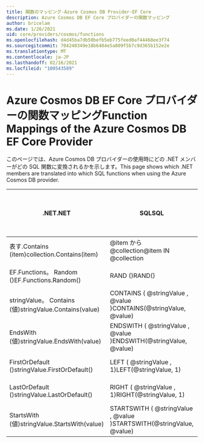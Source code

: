 ```yaml
---
title: 関数のマッピング-Azure Cosmos DB Provider-EF Core
description: Azure Cosmos DB EF Core プロバイダーの関数マッピング
author: bricelam
ms.date: 1/26/2021
uid: core/providers/cosmos/functions
ms.openlocfilehash: d4d45ba7db50befb5eb775feed0af44468ee3f74
ms.sourcegitcommit: 704240349e18b6404e5a809f5b7c9d365b152e2e
ms.translationtype: MT
ms.contentlocale: ja-JP
ms.lasthandoff: 02/16/2021
ms.locfileid: "100543589"
---
```

# <a name="function-mappings-of-the-azure-cosmos-db-ef-core-provider"></a><span data-ttu-id="05ca1-103">Azure Cosmos DB EF Core プロバイダーの関数マッピング</span><span class="sxs-lookup"><span data-stu-id="05ca1-103">Function Mappings of the Azure Cosmos DB EF Core Provider</span></span>

<span data-ttu-id="05ca1-104">このページでは、Azure Cosmos DB プロバイダーの使用時にどの .NET メンバーがどの SQL 関数に変換されるかを示します。</span><span class="sxs-lookup"><span data-stu-id="05ca1-104">This page shows which .NET members are translated into which SQL functions when using the Azure Cosmos DB provider.</span></span>

<span data-ttu-id="05ca1-105">.NET</span><span class="sxs-lookup"><span data-stu-id="05ca1-105">.NET</span></span>                          | <span data-ttu-id="05ca1-106">SQL</span><span class="sxs-lookup"><span data-stu-id="05ca1-106">SQL</span></span>                              | <span data-ttu-id="05ca1-107">追加されたバージョン:</span><span class="sxs-lookup"><span data-stu-id="05ca1-107">Added in</span></span>
----------------------------- | -------------------------------- | --------
<span data-ttu-id="05ca1-108">表す.Contains (item)</span><span class="sxs-lookup"><span data-stu-id="05ca1-108">collection.Contains(item)</span></span>     | <span data-ttu-id="05ca1-109">@item から @collection</span><span class="sxs-lookup"><span data-stu-id="05ca1-109">@item IN @collection</span></span>
<span data-ttu-id="05ca1-110">EF.Functions。 Random ()</span><span class="sxs-lookup"><span data-stu-id="05ca1-110">EF.Functions.Random()</span></span>         | <span data-ttu-id="05ca1-111">RAND ()</span><span class="sxs-lookup"><span data-stu-id="05ca1-111">RAND()</span></span>                           | <span data-ttu-id="05ca1-112">EF Core 6.0</span><span class="sxs-lookup"><span data-stu-id="05ca1-112">EF Core 6.0</span></span>
<span data-ttu-id="05ca1-113">stringValue。 Contains (値)</span><span class="sxs-lookup"><span data-stu-id="05ca1-113">stringValue.Contains(value)</span></span>   | <span data-ttu-id="05ca1-114">CONTAINS ( @stringValue , @value )</span><span class="sxs-lookup"><span data-stu-id="05ca1-114">CONTAINS(@stringValue, @value)</span></span>   | <span data-ttu-id="05ca1-115">EF Core 5.0</span><span class="sxs-lookup"><span data-stu-id="05ca1-115">EF Core 5.0</span></span>
<span data-ttu-id="05ca1-116">EndsWith (値)</span><span class="sxs-lookup"><span data-stu-id="05ca1-116">stringValue.EndsWith(value)</span></span>   | <span data-ttu-id="05ca1-117">ENDSWITH ( @stringValue , @value )</span><span class="sxs-lookup"><span data-stu-id="05ca1-117">ENDSWITH(@stringValue, @value)</span></span>   | <span data-ttu-id="05ca1-118">EF Core 5.0</span><span class="sxs-lookup"><span data-stu-id="05ca1-118">EF Core 5.0</span></span>
<span data-ttu-id="05ca1-119">FirstOrDefault ()</span><span class="sxs-lookup"><span data-stu-id="05ca1-119">stringValue.FirstOrDefault()</span></span>  | <span data-ttu-id="05ca1-120">LEFT ( @stringValue , 1)</span><span class="sxs-lookup"><span data-stu-id="05ca1-120">LEFT(@stringValue, 1)</span></span>            | <span data-ttu-id="05ca1-121">EF Core 5.0</span><span class="sxs-lookup"><span data-stu-id="05ca1-121">EF Core 5.0</span></span>
<span data-ttu-id="05ca1-122">LastOrDefault ()</span><span class="sxs-lookup"><span data-stu-id="05ca1-122">stringValue.LastOrDefault()</span></span>   | <span data-ttu-id="05ca1-123">RIGHT ( @stringValue , 1)</span><span class="sxs-lookup"><span data-stu-id="05ca1-123">RIGHT(@stringValue, 1)</span></span>           | <span data-ttu-id="05ca1-124">EF Core 5.0</span><span class="sxs-lookup"><span data-stu-id="05ca1-124">EF Core 5.0</span></span>
<span data-ttu-id="05ca1-125">StartsWith (値)</span><span class="sxs-lookup"><span data-stu-id="05ca1-125">stringValue.StartsWith(value)</span></span> | <span data-ttu-id="05ca1-126">STARTSWITH ( @stringValue , @value )</span><span class="sxs-lookup"><span data-stu-id="05ca1-126">STARTSWITH(@stringValue, @value)</span></span> | <span data-ttu-id="05ca1-127">EF Core 5.0</span><span class="sxs-lookup"><span data-stu-id="05ca1-127">EF Core 5.0</span></span>
